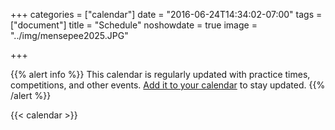 +++
categories = ["calendar"]
date = "2016-06-24T14:34:02-07:00"
tags = ["document"]
title = "Schedule"
noshowdate = true
image = "../img/mensepee2025.JPG"

+++


{{% alert info %}}
This calendar is regularly updated with practice times, competitions, and other events. [Add it to your calendar](../add_calendar/) to stay updated.
{{% /alert %}}

{{< calendar >}}
